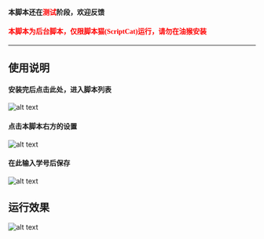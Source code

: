 #### <font face="宋体">本脚本还在<font color='red'>测试</font>阶段，欢迎反馈</font>
#### <font face="宋体" color="red">本脚本为后台脚本，仅限脚本猫(ScriptCat)运行，请勿在油猴安装</font>

***

## <font face="黑体">使用说明</font>
#### <font face="黑体">安装完后点击此处，进入脚本列表</font>

![alt text](https://scriptcat.org/api/v1/resource/image/EH0Q944qjChJ54BN)

#### <font face="黑体">点击本脚本右方的设置</font>

![alt text](https://scriptcat.org/api/v1/resource/image/ri1JhCajqmE255rj)

#### <font face="黑体">在此输入学号后保存</font>

![alt text](https://scriptcat.org/api/v1/resource/image/djD4Bc6Fvm1okAn4)

## <font face="黑体">运行效果</font>

![alt text](https://scriptcat.org/api/v1/resource/image/d1rO9uuhljif1D8M)
